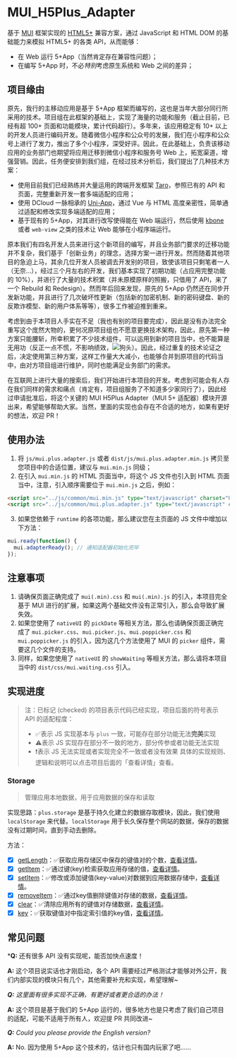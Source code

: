 # MUI_H5Plus_Adapter

基于 [MUI](https://dev.dcloud.net.cn/mui/) 框架实现的 [HTML5+](http://www.html5plus.org/#home) 兼容方案，通过 JavaScript 和 HTML DOM 的基础能力来模拟 HTML5+ 的各类 API，从而能够：

* 在 Web 运行 5+App（当然肯定存在兼容性问题）；
* 在编写 5+App 时，不必*特别*考虑原生系统和 Web 之间的差异；

## 项目缘由

原先，我行的主移动应用是基于 5+App 框架而编写的，这也是当年大部分同行所采用的技术。项目组在此框架的基础上，实现了海量的功能和服务（截止目前，已经有超 100+ 页面和功能模块，累计代码超行）。多年来，该应用稳定有 10+ 以上的开发人员进行编码开发。随着微信小程序和公众号的发展，我们在小程序和公众号上进行了发力，推出了多个小程序，深受好评。因此，在此基础上，负责该移动应用的业务部门也期望将应用迁移到微信小程序和服务号 Web 上，拓宽渠道，增强营销。因此，任务便安排到我们组，在经过技术分析后，我们提出了几种技术方案：

* 使用目前我们已经熟练并大量运用的跨端开发框架 [Taro](https://taro.jd.com/)，参照已有的 API 和页面，完整重新开发一套多端适配的应用；
* 使用 DCloud 一脉相承的 [Uni-App](https://uniapp.dcloud.io/)，通过 Vue 与 HTML 高度亲密性，简单通过适配和修改实现多端适配的应用；
* 基于现有的 5+App，对其进行改写使得能在 Web 端运行，然后使用 [kbone](https://developers.weixin.qq.com/miniprogram/dev/extended/kbone/) 或者 `web-view` 之类的技术让 Web 能够在小程序端运行。

原本我们有四名开发人员来进行这个新项目的编写，并且业务部门要求的迁移功能并不复杂，我们基于「创新业务」的理念，选择方案一进行开发。然而随着其他项目的急迫上马，其余几位开发人员被调去开发别的项目，致使该项目只剩笔者一人（无奈...），经过三个月左右的开发，我们基本实现了初期功能（占应用完整功能的 10%），并进行了大量的技术积累（并未原模原样的照搬，只借用了 API，来了一个 Rebuild 和 Redesign）。然而年后回来发现，原先的 5+App 仍然还在同步开发新功能，并且进行了几次破坏性更新（包括新的加密机制、新的密码键盘、新的反欺诈模型、新的用户体系等等），很多工作被迫推到重来。

考虑到由于本项目人手实在不足（我也有别的项目要完成），因此是没有办法完全重写这个庞然大物的，更何况原项目组也不愿意更换技术架构，因此，原先第一种方案只能腰斩，所幸积累了不少技术组件，可以运用到新的项目当中，也不能算是无用功（反正一点不慌，不影响绩效，![狗头](https://tse3-mm.cn.bing.net/th/id/OIP.qj16y_7fiRp1g7R3SCdhugHaHa?w=96&h=96&c=7&o=5&dpr=2&pid=1.7)）。因此，经过重复的技术论证之后，决定使用第三种方案，这样工作量大大减小，也能够合并到原项目的代码当中，由对方项目组进行维护，同时也能满足业务部门的需求。

在互联网上进行大量的搜索后，我们开始进行本项目的开发。考虑到可能会有人存在我们同样的需求和痛点（肯定有，项目组服务了不知道多少家同行了），因此经过申请批准后，将这个关键的 MUI H5Plus Adapter（MUI 5+ 适配器）模块开源出来，希望能够帮助大家。当然，里面的实现也会存在不合适的地方，如果有更好的想法，欢迎 PR！

## 使用办法

1. 将 `js/mui.plus.adapter.js` 或者 `dist/js/mui.plus.adapter.min.js` 拷贝至您项目中的合适位置，建议与 `mui.min.js` 同级；
2. 在引入 `mui.min.js` 的 HTML 页面当中，将这个 JS 文件也引入到 HTML 页面当中，注意，引入顺序需要位于 `mui.min.js` 之后，例如：
```html
<script src="../js/common/mui.min.js" type="text/javascript" charset="UTF-8"></script> 
<script src="../js/common/mui.plus.adapter.js" type="text/javascript" charset="UTF-8"></script>
```
3. 如果您依赖于 `runtime` 的各项功能，那么建议您在主页面的 JS 文件中增加以下方法：
```js
mui.ready(function() {
  mui.adapterReady(); // 通知适配器初始化完毕
});
```

## 注意事项

1. 请确保页面正确完成了 `mui(.min).css` 和 `mui(.min).js` 的引入，本项目完全基于 MUI 进行的扩展，如果这两个基础文件没有正常引入，那么会导致扩展失效。
2. 如果您使用了 `nativeUI` 的 `pickDate` 等相关方法，那么也请确保页面正确完成了 `mui.picker.css`、`mui.picker.js`、`mui.poppicker.css` 和 `mui.poppicker.js` 的引入，因为这几个方法使用了 MUI 的 `picker` 组件，需要这几个文件的支持。
3. 同样，如果您使用了 `nativeUI` 的 `showWaiting` 等相关方法，那么请将本项目当中的 `dist/css/mui.waiting.css` 引入。

## 实现进度

> 注：已标记 (checked) 的项目表示代码已经实现，项目后面的符号表示 API 的适配程度：
> * ✅表示 JS 实现基本与 `plus` 一致，可能存在部分功能无法**完美**实现
> * ⚠️表示 JS 实现存在部分不一致的地方，部分传参或者功能无法实现
> * ❗️表示 JS 无法实现或者实现完全不一致或者没有效果
> 具体的实现规则、逻辑和说明可以点击项目后面的「查看详情」查看。

### Storage

> 管理应用本地数据，用于应用数据的保存和读取

实现思路：`plus.storage` 是基于持久化建立的数据存取模块，因此，我们使用 `localStorage` 来代替。`localStorage` 用于长久保存整个网站的数据，保存的数据没有过期时间，直到手动去删除。

方法：

- [x] [getLength](http://www.html5plus.org/doc/zh_cn/storage.html#plus.storage.getLength)：✅获取应用存储区中保存的键值对的个数，[查看详情]()。
- [x] [getItem](http://www.html5plus.org/doc/zh_cn/storage.html#plus.storage.getItem)：✅通过键(key)检索获取应用存储的值，[查看详情]()。
- [x] [setItem](http://www.html5plus.org/doc/zh_cn/storage.html#plus.storage.setItem)：✅修改或添加键值(key-value)对数据到应用数据存储中，[查看详情]()。
- [x] [removeItem](http://www.html5plus.org/doc/zh_cn/storage.html#plus.storage.removeItem)：✅通过key值删除键值对存储的数据，[查看详情]()。
- [x] [clear](http://www.html5plus.org/doc/zh_cn/storage.html#plus.storage.clear)：✅清除应用所有的键值对存储数据，[查看详情]()。
- [x] [key](http://www.html5plus.org/doc/zh_cn/storage.html#plus.storage.key)：✅获取键值对中指定索引值的key值，[查看详情]()。

## 常见问题

***Q:** 还有很多 API 没有实现呢，能否加快点速度！

**A:** 这个项目说实话也才刚启动，各个 API 需要经过严格测试才能够对外公开，我们内部实现的模块只有几个，其他需要补充和实现，希望理解~

***Q:** 这里面有很多实现不正确，有更好或者更合适的办法！*

**A:** 这个项目是基于我们的 5+App 运行的，很多地方也是只考虑了我们自己项目的适配，可能不适用于所有人，欢迎提 PR 共同改进~

***Q:** Could you please provide the English version?*

**A:** No. 因为使用 5+App 这个技术的，估计也只有国内玩家了吧……
